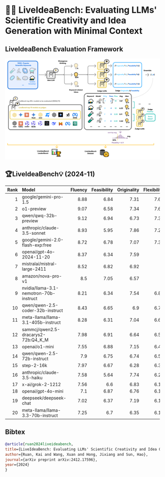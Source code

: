 # 🤖💡 LiveIdeaBench: Evaluating LLMs' Scientific Creativity and Idea Generation with Minimal Context


## LiveIdeaBench Evaluation Framework
![LiveIdeaBench Evaluation Framework](./assets/image.png)


## 🏆LiveIdeaBench💡 (2024-11)


|   Rank | Model                                  |   Fluency |   Feasibility |   Originality |   Flexibility |   Average | Is_Open_Source   |
|-------:|:---------------------------------------|----------:|--------------:|--------------:|--------------:|----------:|:-----------------|
|      1 | google/gemini-pro-1.5                  |      8.88 |          6.84 |          7.31 |          7.67 |      7.67 | False            |
|      2 | o1-preview                             |      9.07 |          6.58 |          7.34 |          7.67 |      7.66 | False            |
|      3 | qwen/qwq-32b-preview                   |      9.12 |          6.94 |          6.73 |          7.33 |      7.53 | True             |
|      4 | anthropic/claude-3.5-sonnet            |      8.93 |          5.95 |          7.86 |          7.22 |      7.49 | False            |
|      5 | google/gemini-2.0-flash-exp:free       |      8.72 |          6.78 |          7.07 |          7.33 |      7.48 | False            |
|      6 | openai/gpt-4o-2024-11-20               |      8.37 |          6.34 |          7.59 |          7    |      7.33 | False            |
|      7 | mistralai/mistral-large-2411           |      8.52 |          6.82 |          6.92 |          7    |      7.31 | True             |
|      8 | amazon/nova-pro-v1                     |      8.5  |          7.05 |          6.57 |          7    |      7.28 | False            |
|      9 | nvidia/llama-3.1-nemotron-70b-instruct |      8.21 |          6.34 |          7.54 |          6.89 |      7.24 | True             |
|     10 | qwen/qwen-2.5-coder-32b-instruct       |      8.43 |          6.65 |          6.9  |          6.78 |      7.19 | True             |
|     11 | meta-llama/llama-3.1-405b-instruct     |      8.28 |          6.31 |          7.04 |          6.67 |      7.07 | True             |
|     12 | sammcj/qwen2.5-dracarys2-72b:Q4_K_M    |      7.98 |          6.91 |          6.64 |          6.56 |      7.02 | True             |
|     13 | openai/o1-mini                         |      7.55 |          6.88 |          7.15 |          6.44 |      7    | False            |
|     14 | qwen/qwen-2.5-72b-instruct             |      7.9  |          6.75 |          6.74 |          6.56 |      6.99 | True             |
|     15 | step-2-16k                             |      7.97 |          6.67 |          6.28 |          6.33 |      6.81 | False            |
|     16 | anthropic/claude-3.5-haiku             |      7.58 |          5.64 |          7.74 |          6.22 |      6.8  | False            |
|     17 | x-ai/grok-2-1212                       |      7.56 |          6.6  |          6.83 |          6.11 |      6.78 | False            |
|     18 | openai/gpt-4o-mini                     |      7.1  |          6.87 |          6.76 |          6.11 |      6.71 | False            |
|     19 | deepseek/deepseek-chat                 |      7.02 |          6.37 |          7.19 |          6.11 |      6.67 | True             |
|     20 | meta-llama/llama-3.3-70b-instruct      |      7.25 |          6.7  |          6.35 |          6.11 |      6.6  | True             |


## Bibtex


```bibtex
@article{ruan2024liveideabench,
title={LiveIdeaBench: Evaluating LLMs' Scientific Creativity and Idea Generation with Minimal Context},
author={Ruan, Kai and Wang, Xuan and Hong, Jixiang and Sun, Hao},
journal={arXiv preprint arXiv:2412.17596},
year={2024}
}
```